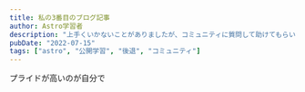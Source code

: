 ```yaml
---
title: 私の3番目のブログ記事
author: Astro学習者
description: "上手くいかないことがありましたが、コミュニティに質問して助けてもらいました！"
pubDate: "2022-07-15"
tags: ["astro", "公開学習", "後退", "コミュニティ"]
---
```

プライドが高いのが自分で